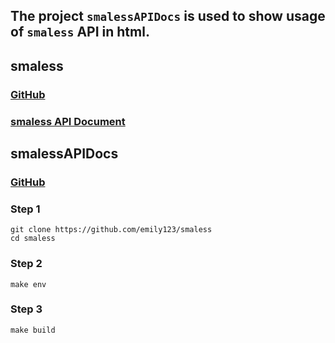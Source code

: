 ## The project `smalessAPIDocs` is used to show usage of `smaless` API in html.

## smaless

### [GitHub](https://github.com/emily123/smaless)

### [smaless API Document](http://belindaliu.github.io/smalessAPIDocs)

## smalessAPIDocs

### [GitHub](https://github.com/BelindaLiu/smalessAPIDocs)

### Step 1
```
git clone https://github.com/emily123/smaless
cd smaless
```
### Step 2
```
make env
```

### Step 3
```
make build
```
